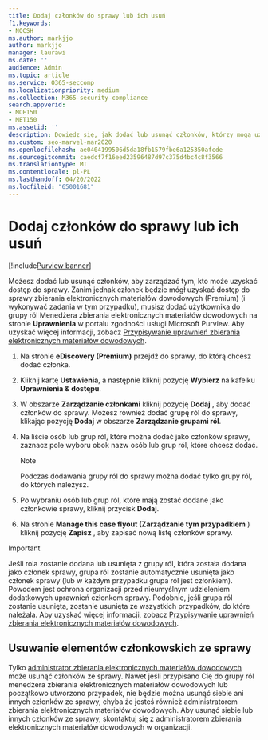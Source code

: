 ```yaml
---
title: Dodaj członków do sprawy lub ich usuń
f1.keywords:
- NOCSH
ms.author: markjjo
author: markjjo
manager: laurawi
ms.date: ''
audience: Admin
ms.topic: article
ms.service: O365-seccomp
ms.localizationpriority: medium
ms.collection: M365-security-compliance
search.appverid:
- MOE150
- MET150
ms.assetid: ''
description: Dowiedz się, jak dodać lub usunąć członków, którzy mogą uzyskać dostęp do sprawy podczas zarządzania przypadkiem zbierania elektronicznych materiałów dowodowych (Premium).
ms.custom: seo-marvel-mar2020
ms.openlocfilehash: ae0404199506d5da18fb1579fbe6a125350afcde
ms.sourcegitcommit: caedcf7f16eed23596487d97c375d4bc4c8f3566
ms.translationtype: MT
ms.contentlocale: pl-PL
ms.lasthandoff: 04/20/2022
ms.locfileid: "65001681"
---
```

# <a name="add-or-remove-members-from-a-case"></a>Dodaj członków do sprawy lub ich usuń

[!include[Purview banner](../includes/purview-rebrand-banner.md)]

Możesz dodać lub usunąć członków, aby zarządzać tym, kto może uzyskać dostęp do sprawy. Zanim jednak członek będzie mógł uzyskać dostęp do sprawy zbierania elektronicznych materiałów dowodowych (Premium) (i wykonywać zadania w tym przypadku), musisz dodać użytkownika do grupy ról Menedżera zbierania elektronicznych materiałów dowodowych na stronie **Uprawnienia** w portalu zgodności usługi Microsoft Purview. Aby uzyskać więcej informacji, zobacz [Przypisywanie uprawnień zbierania elektronicznych materiałów dowodowych](./assign-ediscovery-permissions.md).

1. Na stronie **eDiscovery (Premium)** przejdź do sprawy, do którą chcesz dodać członka.

2. Kliknij kartę **Ustawienia**, a następnie kliknij pozycję **Wybierz** na kafelku **Uprawnienia & dostępu**.

3. W obszarze **Zarządzanie członkami** kliknij pozycję **Dodaj** , aby dodać członków do sprawy. Możesz również dodać grupę ról do sprawy, klikając pozycję  **Dodaj** w obszarze **Zarządzanie grupami ról**.

4. Na liście osób lub grup ról, które można dodać jako członków sprawy, zaznacz pole wyboru obok nazw osób lub grup ról, które chcesz dodać.

   > [!NOTE]
   > Podczas dodawania grupy ról do sprawy można dodać tylko grupy ról, do których należysz.

5. Po wybraniu osób lub grup ról, które mają zostać dodane jako członkowie sprawy, kliknij przycisk **Dodaj**.

6. Na stronie **Manage this case flyout (Zarządzanie tym przypadkiem** ) kliknij pozycję **Zapisz** , aby zapisać nową listę członków sprawy.

> [!IMPORTANT]
> Jeśli rola zostanie dodana lub usunięta z grupy ról, która została dodana jako członek sprawy, grupa ról zostanie automatycznie usunięta jako członek sprawy (lub w każdym przypadku grupa ról jest członkiem). Powodem jest ochrona organizacji przed nieumyślnym udzieleniem dodatkowych uprawnień członkom sprawy. Podobnie, jeśli grupa ról zostanie usunięta, zostanie usunięta ze wszystkich przypadków, do które należała. Aby uzyskać więcej informacji, zobacz [Przypisywanie uprawnień zbierania elektronicznych materiałów dowodowych](assign-ediscovery-permissions.md#adding-role-groups-as-members-of-ediscovery-cases).

## <a name="removing-members-from-a-case"></a>Usuwanie elementów członkowskich ze sprawy

Tylko [administrator zbierania elektronicznych materiałów dowodowych](assign-ediscovery-permissions.md) może usunąć członków ze sprawy. Nawet jeśli przypisano Cię do grupy ról menedżera zbierania elektronicznych materiałów dowodowych lub początkowo utworzono przypadek, nie będzie można usunąć siebie ani innych członków ze sprawy, chyba że jesteś również administratorem zbierania elektronicznych materiałów dowodowych. Aby usunąć siebie lub innych członków ze sprawy, skontaktuj się z administratorem zbierania elektronicznych materiałów dowodowych w organizacji.
